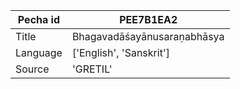 |Pecha id | PEE7B1EA2
| --- | --- 
|Title | Bhagavadāśayānusaraṇabhāsya 
|Language | ['English', 'Sanskrit']
|Source | 'GRETIL'